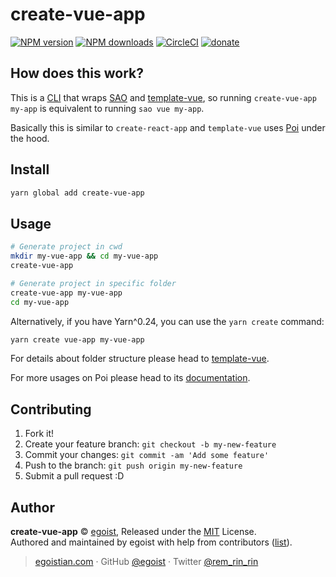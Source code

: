 # create-vue-app

[![NPM version](https://img.shields.io/npm/v/create-vue-app.svg?style=flat)](https://npmjs.com/package/create-vue-app) [![NPM downloads](https://img.shields.io/npm/dm/create-vue-app.svg?style=flat)](https://npmjs.com/package/create-vue-app) [![CircleCI](https://circleci.com/gh/egoist/create-vue-app/tree/master.svg?style=shield)](https://circleci.com/gh/egoist/create-vue-app/tree/master)  [![donate](https://img.shields.io/badge/$-donate-ff69b4.svg?maxAge=2592000&style=flat)](https://github.com/egoist/donate)

## How does this work?

This is a [CLI](https://en.wikipedia.org/wiki/CLI) that wraps [SAO](https://github.com/egoist/sao) and [template-vue](https://github.com/egoist/template-vue), so running `create-vue-app my-app` is equivalent to running `sao vue my-app`.

Basically this is similar to `create-react-app` and `template-vue` uses [Poi](https://poi.js.org) under the hood.

## Install

```bash
yarn global add create-vue-app
```

## Usage

```bash
# Generate project in cwd
mkdir my-vue-app && cd my-vue-app
create-vue-app

# Generate project in specific folder
create-vue-app my-vue-app
cd my-vue-app
```

Alternatively, if you have Yarn^0.24, you can use the `yarn create` command:

```bash
yarn create vue-app my-vue-app
```

For details about folder structure please head to [template-vue](https://github.com/egoist/template-vue).

For more usages on Poi please head to its [documentation](https://poi.js.org/#/home).

## Contributing

1. Fork it!
2. Create your feature branch: `git checkout -b my-new-feature`
3. Commit your changes: `git commit -am 'Add some feature'`
4. Push to the branch: `git push origin my-new-feature`
5. Submit a pull request :D


## Author

**create-vue-app** © [egoist](https://github.com/egoist), Released under the [MIT](./LICENSE) License.<br>
Authored and maintained by egoist with help from contributors ([list](https://github.com/egoist/create-vue-app/contributors)).

> [egoistian.com](https://egoistian.com) · GitHub [@egoist](https://github.com/egoist) · Twitter [@rem_rin_rin](https://twitter.com/rem_rin_rin)

